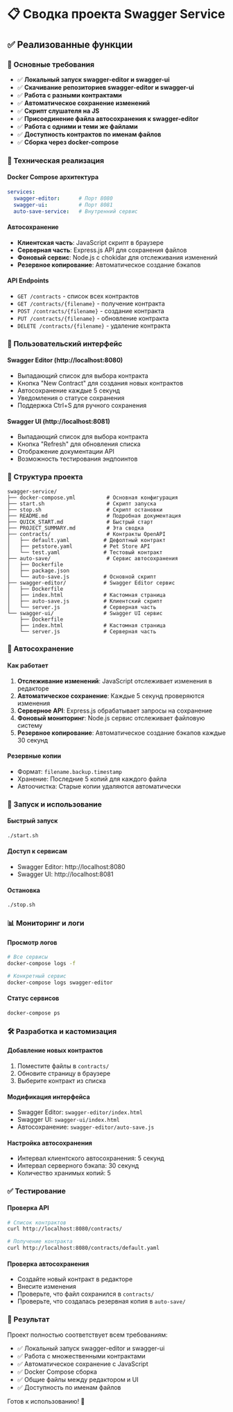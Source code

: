 # 📋 Сводка проекта Swagger Service

## ✅ Реализованные функции

### 🎯 Основные требования
- ✅ **Локальный запуск swagger-editor и swagger-ui**
- ✅ **Скачивание репозиториев swagger-editor и swagger-ui**
- ✅ **Работа с разными контрактами**
- ✅ **Автоматическое сохранение изменений**
- ✅ **Скрипт слушателя на JS**
- ✅ **Присоединение файла автосохранения к swagger-editor**
- ✅ **Работа с одними и теми же файлами**
- ✅ **Доступность контрактов по именам файлов**
- ✅ **Сборка через docker-compose**

### 🔧 Техническая реализация

#### Docker Compose архитектура
```yaml
services:
  swagger-editor:      # Порт 8080
  swagger-ui:          # Порт 8081  
  auto-save-service:   # Внутренний сервис
```

#### Автосохранение
- **Клиентская часть**: JavaScript скрипт в браузере
- **Серверная часть**: Express.js API для сохранения файлов
- **Фоновый сервис**: Node.js с chokidar для отслеживания изменений
- **Резервное копирование**: Автоматическое создание бэкапов

#### API Endpoints
- `GET /contracts` - список всех контрактов
- `GET /contracts/{filename}` - получение контракта
- `POST /contracts/{filename}` - создание контракта
- `PUT /contracts/{filename}` - обновление контракта
- `DELETE /contracts/{filename}` - удаление контракта

### 🎨 Пользовательский интерфейс

#### Swagger Editor (http://localhost:8080)
- Выпадающий список для выбора контракта
- Кнопка "New Contract" для создания новых контрактов
- Автосохранение каждые 5 секунд
- Уведомления о статусе сохранения
- Поддержка Ctrl+S для ручного сохранения

#### Swagger UI (http://localhost:8081)
- Выпадающий список для выбора контракта
- Кнопка "Refresh" для обновления списка
- Отображение документации API
- Возможность тестирования эндпоинтов

### 📁 Структура проекта
```
swagger-service/
├── docker-compose.yml          # Основная конфигурация
├── start.sh                    # Скрипт запуска
├── stop.sh                     # Скрипт остановки
├── README.md                   # Подробная документация
├── QUICK_START.md              # Быстрый старт
├── PROJECT_SUMMARY.md          # Эта сводка
├── contracts/                  # Контракты OpenAPI
│   ├── default.yaml           # Дефолтный контракт
│   ├── petstore.yaml          # Pet Store API
│   └── test.yaml              # Тестовый контракт
├── auto-save/                  # Сервис автосохранения
│   ├── Dockerfile
│   ├── package.json
│   └── auto-save.js           # Основной скрипт
├── swagger-editor/            # Swagger Editor сервис
│   ├── Dockerfile
│   ├── index.html             # Кастомная страница
│   ├── auto-save.js           # Клиентский скрипт
│   └── server.js              # Серверная часть
└── swagger-ui/                # Swagger UI сервис
    ├── Dockerfile
    ├── index.html             # Кастомная страница
    └── server.js              # Серверная часть
```

### 🔄 Автосохранение

#### Как работает
1. **Отслеживание изменений**: JavaScript отслеживает изменения в редакторе
2. **Автоматическое сохранение**: Каждые 5 секунд проверяются изменения
3. **Серверное API**: Express.js обрабатывает запросы на сохранение
4. **Фоновый мониторинг**: Node.js сервис отслеживает файловую систему
5. **Резервное копирование**: Автоматическое создание бэкапов каждые 30 секунд

#### Резервные копии
- Формат: `filename.backup.timestamp`
- Хранение: Последние 5 копий для каждого файла
- Автоочистка: Старые копии удаляются автоматически

### 🚀 Запуск и использование

#### Быстрый запуск
```bash
./start.sh
```

#### Доступ к сервисам
- Swagger Editor: http://localhost:8080
- Swagger UI: http://localhost:8081

#### Остановка
```bash
./stop.sh
```

### 📊 Мониторинг и логи

#### Просмотр логов
```bash
# Все сервисы
docker-compose logs -f

# Конкретный сервис
docker-compose logs swagger-editor
```

#### Статус сервисов
```bash
docker-compose ps
```

### 🛠️ Разработка и кастомизация

#### Добавление новых контрактов
1. Поместите файлы в `contracts/`
2. Обновите страницу в браузере
3. Выберите контракт из списка

#### Модификация интерфейса
- Swagger Editor: `swagger-editor/index.html`
- Swagger UI: `swagger-ui/index.html`
- Автосохранение: `swagger-editor/auto-save.js`

#### Настройка автосохранения
- Интервал клиентского автосохранения: 5 секунд
- Интервал серверного бэкапа: 30 секунд
- Количество хранимых копий: 5

### ✅ Тестирование

#### Проверка API
```bash
# Список контрактов
curl http://localhost:8080/contracts/

# Получение контракта
curl http://localhost:8080/contracts/default.yaml
```

#### Проверка автосохранения
- Создайте новый контракт в редакторе
- Внесите изменения
- Проверьте, что файл сохранился в `contracts/`
- Проверьте, что создалась резервная копия в `auto-save/`

### 🎉 Результат

Проект полностью соответствует всем требованиям:
- ✅ Локальный запуск swagger-editor и swagger-ui
- ✅ Работа с множественными контрактами
- ✅ Автоматическое сохранение с JavaScript
- ✅ Docker Compose сборка
- ✅ Общие файлы между редактором и UI
- ✅ Доступность по именам файлов

Готов к использованию! 🚀 